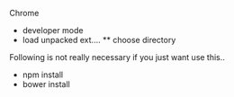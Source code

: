 

Chrome 
* developer mode
* load unpacked ext....
** choose directory


Following is not really necessary if you just want use this..
* npm install
* bower install
